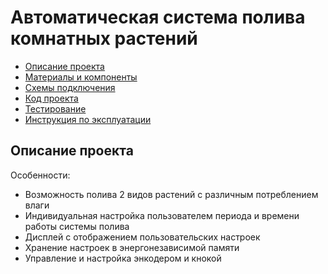 # Автоматическая система полива комнатных растений

* [Описание проекта](#chapter-0)
* [Материалы и компоненты](#chapter-1)
* [Схемы подключения](#chapter-2)
* [Код проекта](#chapter-3)
* [Тестирование](#chapter-4)
* [Инструкция по эксплуатации](#chapter-5)

<a id="chapter-0"></a>
## Описание проекта
Особенности:
- Возможность полива 2 видов растений с различным потреблением влаги
- Индивидуальная настройка пользователем периода и времени работы системы полива
- Дисплей с отображением пользовательских настроек
- Хранение настроек в энергонезависимой памяти
- Управление и настройка энкодером и кнокой
